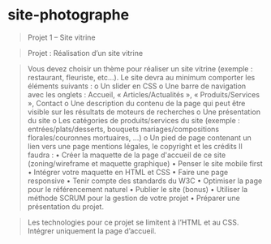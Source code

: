 # site-photographe

>Projet 1 – Site vitrine

>Projet : Réalisation d’un site vitrine

>Vous devez choisir un thème pour réaliser un site vitrine (exemple : restaurant, fleuriste,
etc…).
>Le site devra au minimum comporter les éléments suivants :
>o Un slider en CSS
>o Une barre de navigation avec les onglets : Accueil, « Articles/Actualités »,
« Produits/Services », Contact
>o Une description du contenu de la page qui peut être visible sur les résultats de
moteurs de recherches
>o Une présentation du site
>o Les catégories de produits/services du site (exemple : entrées/plats/desserts,
bouquets mariages/compositions florales/couronnes mortuaires, …)
>o Un pied de page contenant un lien vers une page mentions légales, le copyright et
les crédits
>Il faudra :
>• Créer la maquette de la page d'accueil de ce site (zoning/wireframe et maquette
graphique)
>• Penser le site mobile first
>• Intégrer votre maquette en HTML et CSS
>• Faire une page responsive
>• Tenir compte des standards du W3C
>• Optimiser la page pour le référencement naturel
>• Publier le site (bonus)
>• Utiliser la méthode SCRUM pour la gestion de votre projet
>• Préparer une présentation du projet.

>Les technologies pour ce projet se limitent à l’HTML et au CSS.
Intégrer uniquement la page d’accueil.
